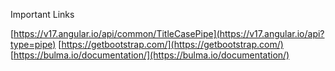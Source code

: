 Important Links

[https://v17.angular.io/api/common/TitleCasePipe](https://v17.angular.io/api?type=pipe)
[https://getbootstrap.com/](https://getbootstrap.com/)
[https://bulma.io/documentation/](https://bulma.io/documentation/)
